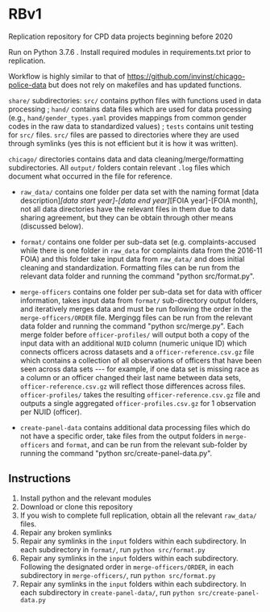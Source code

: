 # RBv1
Replication repository for CPD data projects beginning before 2020

Run on Python 3.7.6 . Install required modules in requirements.txt prior to replication.

Workflow is highly similar to that of https://github.com/invinst/chicago-police-data but does not rely on makefiles and has updated functions.

`share/` subdirectories: `src/` contains python files with functions used in data processing ; `hand/` contains data files which are used for data processing (e.g., `hand/gender_types.yaml` provides mappings from common gender codes in the raw data to standardized values) ; `tests` contains unit testing for `src/` files. `src/` files are passed to directories where they are used through symlinks (yes this is not efficient but it is how it was written). 

`chicago/` directories contains data and data cleaning/merge/formatting subdirectories. All `output/` folders contain relevant `.log` files which document what occurred in the file for reference.

  - `raw_data/` contains one folder per data set with the naming format [data description]_[data start year]-[data end year]_[FOIA year]-[FOIA month], not all data directories have the relevant files in them due to data sharing agreement, but they can be obtain through other means (discussed below).
  
 - `format/` contains one folder per sub-data set (e.g. complaints-accused while there is one folder in `raw_data` for complaints data from the 2016-11 FOIA) and this folder take input data from `raw_data/` and does initial cleaning and standardization. Formatting files can be run from the relevant data folder and running the command "python src/format.py".
 
 - `merge-officers` contains one folder per sub-data set for data with officer information, takes input data from `format/` sub-directory output folders, and iteratively merges data and must be run following the order in the `merge-officers/ORDER` file. Mergingg files can be run from the relevant data folder and running the command "python src/merge.py". Each merge folder before `officer-profiles/` will output both a copy of the input data with an additional `NUID` column (numeric unique ID) which connects officers across datasets and a `officer-reference.csv.gz` file which contains a collection of all observations of officers that have been seen across data sets --- for example, if one data set is missing race as a column or an officer changed their last name between data sets, `officer-reference.csv.gz` will reflect those differences across files. `officer-profiles/` takes the resulting `officer-reference.csv.gz` file and outputs a single aggregated `officer-profiles.csv.gz` for 1 observation per NUID (officer).
 
 - `create-panel-data` contains additional data processing files which do not have a specific order, take files from the output folders in `merge-officers` and `format`, and can be run from the relevant sub-folder by running the command "python src/create-panel-data.py".

## Instructions

1. Install python and the relevant modules
2. Download or clone this repository
3. If you wish to complete full replication, obtain all the relevant `raw_data/` files.
4. Repair any broken symlinks
5. Repair any symlinks in the `input` folders within each subdirectory. In each subdirectory in `format/`, run `python src/format.py`
6. Repair any symlinks in the `input` folders within each subdirectory. Following the designated order in `merge-officers/ORDER`, in each subdirectory in `merge-officers/`, run `python src/format.py`
7. Repair any symlinks in the `input` folders within each subdirectory. In each subdirectory in `create-panel-data/`, run `python src/create-panel-data.py`

